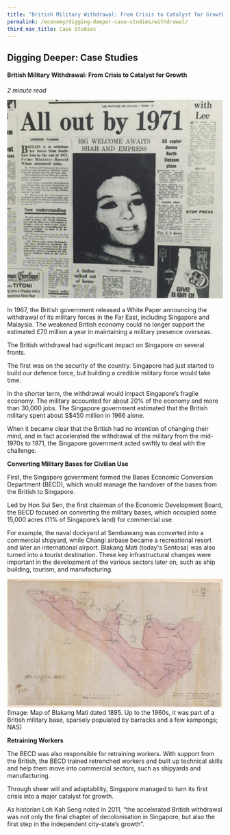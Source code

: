```yaml
---
title: "British Military Withdrawal: From Crisis to Catalyst for Growth"
permalink: /economy/digging-deeper-case-studies/withdrawal/
third_nav_title: Case Studies
---
```


## Digging Deeper: Case Studies

#### British Military Withdrawal: From Crisis to Catalyst for Growth

<i>2 minute read</i>

![Alt text for image on Isomer site](/images/economy/case-studies/Screenshot%20202.png)

In 1967, the British government released a White Paper announcing the withdrawal of its military forces in the Far East, including Singapore and Malaysia. The weakened British economy could no longer support the estimated £70 million a year in maintaining a military presence overseas.

The British withdrawal had significant impact on Singapore on several fronts.

The first was on the security of the country. Singapore had just started to build our defence force, but building a credible military force would take time.

In the shorter term, the withdrawal would impact Singapore’s fragile economy. The military accounted for about 20% of the economy and more than 30,000 jobs. The Singapore government estimated that the British military spent about S$450 million in 1966 alone.

When it became clear that the British had no intention of changing their mind, and in fact accelerated the withdrawal of the military from the mid-1970s to 1971, the Singapore government acted swiftly to deal with the challenge.

**Converting Military Bases for Civilian Use**

First, the Singapore government formed the Bases Economic Conversion Department (BECD), which would manage the handover of the bases from the British to Singapore.

Led by Hon Sui Sen, the first chairman of the Economic Development Board, the BECD focused on converting the military bases, which occupied some 15,000 acres (11% of Singapore’s land) for commercial use.

For example, the naval dockyard at Sembawang was converted into a commercial shipyard, while Changi airbase became a recreational resort and later an international airport. Blakang Mati (today's Sentosa) was also turned into a tourist destination. These key infrastructural changes were important in the development of the various sectors later on, such as ship building, tourism, and manufacturing.

![Alt text for image on Isomer site](/images/economy/case-studies/Screenshot%202020-10-2.png)
(Image: Map of Blakang Mati dated 1895. Up to the 1960s, it was part of a British military base, sparsely populated by barracks and a few kampongs; NAS)

**Retraining Workers**

The BECD was also responsible for retraining workers. With support from the British, the BECD trained retrenched workers and built up technical skills and help them move into commercial sectors, such as shipyards and manufacturing. 

Through sheer will and adaptability, Singapore managed to turn its first crisis into a major catalyst for growth.

As historian Loh Kah Seng noted in 2011, “the accelerated British withdrawal was not only the final chapter of decolonisation in Singapore, but also the first step in the independent city-state’s growth”.